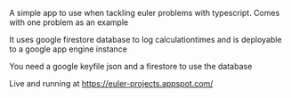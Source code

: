 A simple app to use when tackling euler problems with typescript. Comes with one problem as an example

It uses google firestore database to log calculationtimes and is deployable to a google app engine instance

You need a google keyfile json and a firestore to use the database

Live and running at https://euler-projects.appspot.com/
